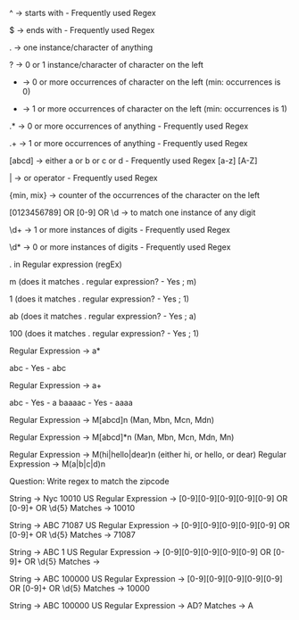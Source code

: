 ^   -> starts with                              - Frequently used Regex

$   -> ends with                                - Frequently used Regex

.   -> one instance/character of anything

?   -> 0 or 1 instance/character of character on the left

*   -> 0 or more occurrences of character on the left (min: occurrences is 0)

+   -> 1 or more occurrences of character on the left (min: occurrences is 1)

.*  -> 0 or more occurrences of anything        - Frequently used Regex

.+  -> 1 or more occurrences of anything        - Frequently used Regex

[abcd]  ->  either a or b or c or d             - Frequently used Regex
[a-z]
[A-Z]

|       ->  or operator                         - Frequently used Regex

{min, mix}  -> counter of the occurrences of the character on the left

[0123456789] OR [0-9] OR \d -> to match one instance of any digit

\d+ -> 1 or more instances of digits            - Frequently used Regex

\d* -> 0 or more instances of digits            - Frequently used Regex


. in Regular expression (regEx)

m   (does it matches . regular expression? - Yes ; m)

1   (does it matches . regular expression? - Yes ; 1)

ab   (does it matches . regular expression? - Yes ; a)

100   (does it matches . regular expression? - Yes ; 1)



Regular Expression -> a*

abc     -   Yes     -   abc

Regular Expression -> a+

abc     -   Yes     -   a
baaaac  -   Yes     -   aaaa

Regular Expression -> M[abcd]n  (Man, Mbn, Mcn, Mdn)

Regular Expression -> M[abcd]*n   (Man, Mbn, Mcn, Mdn, Mn)

Regular Expression -> M(hi|hello|dear)n   (either hi, or hello, or dear)
Regular Expression -> M(a|b|c|d)n

Question: Write regex to match the zipcode

String -> Nyc 10010 US
Regular Expression -> [0-9][0-9][0-9][0-9][0-9]  OR  [0-9]+  OR  \d{5}
Matches -> 10010

String -> ABC 71087 US
Regular Expression -> [0-9][0-9][0-9][0-9][0-9]  OR  [0-9]+  OR  \d{5}
Matches ->  71087

String -> ABC 1 US
Regular Expression -> [0-9][0-9][0-9][0-9][0-9]  OR  [0-9]+  OR  \d{5}
Matches -> 

String -> ABC 100000 US
Regular Expression -> [0-9][0-9][0-9][0-9][0-9]  OR  [0-9]+  OR  \d{5}
Matches -> 10000


String -> ABC 100000 US
Regular Expression -> AD?
Matches -> A